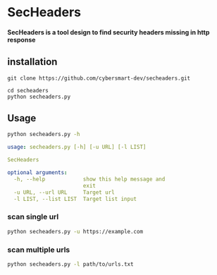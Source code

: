 # SecHeaders
#### SecHeaders is a tool design to find security headers missing in http response

## installation 

```shell
git clone https://github.com/cybersmart-dev/secheaders.git
```
```shell
cd secheaders
python secheaders.py
```

## Usage
```sh
python secheaders.py -h
```
```yaml
usage: secheaders.py [-h] [-u URL] [-l LIST]

SecHeaders

optional arguments:
  -h, --help            show this help message and
                        exit
  -u URL, --url URL     Target url
  -l LIST, --list LIST  Target list input
```
### scan single url 
```sh
python secheaders.py -u https://example.com
```
### scan multiple urls
```sh
python secheaders.py -l path/to/urls.txt
```

